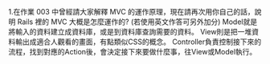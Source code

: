 1.在作業 003 中曾經請大家解釋 MVC 的運作原理，現在請再次用你自己的話，說明 Rails 裡的 MVC 大概是怎麼運作的? (若使用英文作答可另外加分)
  Model就是將輸入的資料建立成資料庫，或是到資料庫查詢需要的資料。
  View則是把一堆資料輸出成適合人觀看的畫面，有點類似CSS的概念。
  Controller負責控制接下來的流程，找到對應的Action後，會決定接下來要做什麼事，往View或Model執行。
